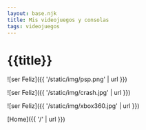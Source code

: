 ```yaml
---
layout: base.njk
title: Mis videojuegos y consolas
tags: videojuegos
---
```


# {{title}}



![ser Feliz]({{ '/static/img/psp.png' | url }})



![ser Feliz]({{ '/static/img/crash.jpg' | url }})



![ser Feliz]({{ '/static/img/xbox360.jpg' | url }})


[Home]({{ '/' | url }})
